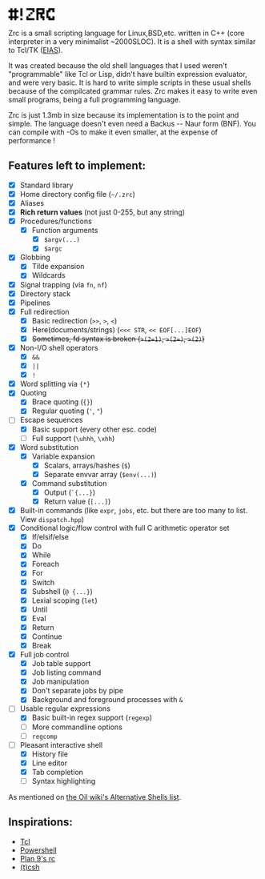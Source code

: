 <img src="img/zrc.svg" width=100 height=auto />

Zrc is a small scripting language for Linux,BSD,etc. written in C++ (core interpreter in a very minimalist ~2000SLOC). It is a shell with syntax similar to Tcl/TK ([EIAS](https://wiki.tcl-lang.org/page/everything+is+a+string)).

It was created because the old shell languages that I used weren't "programmable" like Tcl or Lisp, didn't have builtin expression evaluator, and were very basic. It is hard to write simple scripts in these usual shells because of the compilcated grammar rules. Zrc makes it easy to write even small programs, being a full programming language.

Zrc is just 1.3mb in size because its implementation is to the point and simple. The language doesn't even need a Backus -- Naur form (BNF). You can compile with -Os to make it even smaller, at the expense of performance !

## Features left to implement:

- [X] Standard library
- [X] Home directory config file (`~/.zrc`)
- [X] Aliases
- [X] **Rich return values** (not just 0-255, but any string)
- [X] Procedures/functions
	- [X] Function arguments
		- [X] `$argv(...)`
		- [X] `$argc`
- [X] Globbing
	- [X] Tilde expansion
	- [X] Wildcards
- [X] Signal trapping (via `fn`, `nf`)
- [X] Directory stack
- [X] Pipelines
- [X] Full redirection
	- [X] Basic redirection (`>>`, `>`, `<`)
    - [X] Here(documents/strings) (`<<< STR`, `<< EOF[...]EOF`)
	- [X] ~~Sometimes, fd syntax is broken (`>(2=1)`, `>(2=)`, `>(2)`)~~
- [X] Non-I/O shell operators
	- [X] `&&`
	- [X] `||`
	- [X] `!`
- [X] Word splitting via `{*}`
- [X] Quoting
	- [X] Brace quoting (`{}`)
	- [X] Regular quoting (`'`, `"`)
- [ ] Escape sequences
	- [X] Basic support (every other esc. code)
	- [ ] Full support (`\uhhh`, `\xhh`)
- [X] Word substitution
	- [X] Variable expansion
		- [X] Scalars, arrays/hashes (`$`)
		- [X] Separate envvar array (`$env(...)`)
	- [X] Command substitution
		- [X] Output (`` `{...} ``)
		- [X] Return value (`[...]`)
- [X] Built-in commands (like `expr`, `jobs`, etc. but there are too many to list. View `dispatch.hpp`)
- [X] Conditional logic/flow control with full C arithmetic operator set
	- [X] If/elsif/else
	- [X] Do
	- [X] While
	- [X] Foreach
	- [X] For
	- [X] Switch
	- [X] Subshell (`@ {...}`)
	- [X] Lexial scoping (`let`)
	- [X] Until
	- [X] Eval
    - [X] Return
    - [X] Continue
    - [X] Break
- [X] Full job control
	- [X] Job table support
	- [X] Job listing command
	- [X] Job manipulation
	- [X] Don't separate jobs by pipe
	- [X] Background and foreground processes with `&`
- [ ] Usable regular expressions
    - [X] Basic built-in regex support (`regexp`)
    - [ ] More commandline options
    - [ ] `regcomp`
- [ ] Pleasant interactive shell
	- [X] History file
	- [X] Line editor
	- [X] Tab completion
	- [ ] Syntax highlighting

As mentioned on [the Oil wiki's Alternative Shells list](https://github.com/oilshell/oil/wiki/Alternative-Shells).

## Inspirations:

* [Tcl](https://www.tcl.tk)
* [Powershell](https://learn.microsoft.com/en-us/powershell/)
* [Plan 9's rc](https://9fans.github.io/plan9port/man/man1/rc.html)
* [(t)csh](https://en.wikipedia.org/wiki/C_shell)
